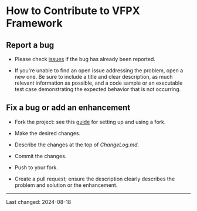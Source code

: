 # How to Contribute to VFPX Framework

## Report a bug

- Please check [issues](https://github.com/VFPX/VFPXFramework/issues) if the bug has already been reported.

- If you're unable to find an open issue addressing the problem, open a new one. Be sure to include a title and clear description, as much relevant information as possible, and a code sample or an executable test case demonstrating the expected behavior that is not occurring.

## Fix a bug or add an enhancement

- Fork the project: see this [guide](https://www.dataschool.io/how-to-contribute-on-github/) for setting up and using a fork.

- Make the desired changes.

- Describe the changes at the top of *ChangeLog.md*.

- Commit the changes.

- Push to your fork.

- Create a pull request; ensure the description clearly describes the problem and solution or the enhancement.

----
Last changed: 2024-08-18